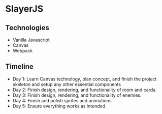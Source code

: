 # SlayerJS


## Technologies 
* Vanilla Javascript
* Canvas 
* Webpack

## Timeline
* Day 1: Learn Canvas technology, plan concept, and finish the project skeleton and setup any other essential components 
* Day 2: Finish design, rendering, and functionality of room and cards. 
* Day 3: Finish design, rendering, and functionality of enemies.
* Day 4: Finish and polish sprites and animations. 
* Day 5: Ensure everything works as intended. 
